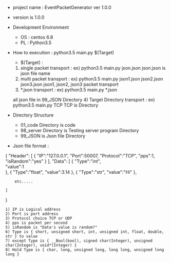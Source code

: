
- project name : EventPacketGenerator ver 1.0.0

- version is 1.0.0

- Development Environment
	* OS : centos 6.8
	* PL : Python3.5


 - How to execution : python3.5 main.py $(Target)
	* $(Target) : 
	1) single packet transport :		ex) python3.5 main.py json.json
	  json.json is json file name
	2) multi packet transport :		ex) python3.5 main.py json1.json json2.json json3.json
	  json1, json2, json3 packet transport
	3) *.json transport :			ex) python3.5 main.py *.json

	  all json file in 99_JSON Directory
	4) Target Directory transport :		ex) python3.5 main.py TCP
	  TCP is Directory

 - Directory Structure
	* 01_code Directory is code 
	* 98_server Directory is Testing server program Directory 
	* 99_JSON is Json file Directory 

 - Json file format :


{
	"Header":
	[
		{
			"IP":"127.0.0.1",
			"Port":50007,
			"Protocol":"TCP",
			"pps":1,
			"isRandom":"yes"
		}
	],
	"Data":
	[
		{
			"Type":"int",		
			"value":1		
		},
		{
			"Type":"float",
			"value":3.14
		},
		{
			"Type":"str",
			"value":"Hi"
		},


		etc.....

	]
}


	1) IP is Logical address
	2) Port is port address
	3) Protocol choice TCP or UDP
	4) pps is packet per second
	5) isRandom is "Data's value is random?"
	6) Type is { short, unsigned short, int, unsigned int, float, double, str } to value
	7) except Type is { __Bool(bool), signed char(Integer), unsigned char(Integer), void*(Integer) }
	8) Hold Type is { char, long, unsigned long, long long, unsigned long long }
